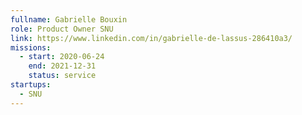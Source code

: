 ```yaml
---
fullname: Gabrielle Bouxin
role: Product Owner SNU
link: https://www.linkedin.com/in/gabrielle-de-lassus-286410a3/
missions:
  - start: 2020-06-24
    end: 2021-12-31
    status: service
startups:
  - SNU
---
```

